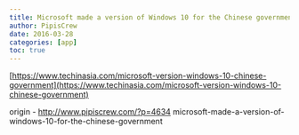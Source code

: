 ```yaml
---
title: Microsoft made a version of Windows 10 for the Chinese government
author: PipisCrew
date: 2016-03-28
categories: [app]
toc: true
---
```


[https://www.techinasia.com/microsoft-version-windows-10-chinese-government](https://www.techinasia.com/microsoft-version-windows-10-chinese-government)

origin - http://www.pipiscrew.com/?p=4634 microsoft-made-a-version-of-windows-10-for-the-chinese-government